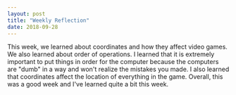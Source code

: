 ```yaml
---
layout: post
title: "Weekly Reflection"
date: 2018-09-28
---
```


This week, we learned about coordinates and how they affect video games. We also learned about order of operations. I learned that it is extremely important to put things in order for the computer because the computers are "dumb" in a way and won't realize the mistakes you made. I also learned that coordinates affect the location of everything in the game. Overall, this was a good week and I've learned quite a bit this week.
